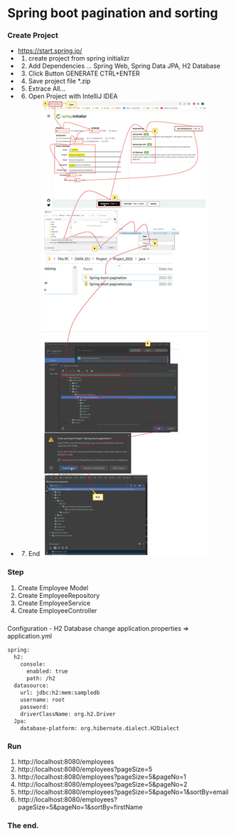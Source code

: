 # Spring boot pagination and sorting

### Create Project
- https://start.spring.io/
- 1. create project from spring initializr
- 2. Add Dependencies ... Spring Web, Spring Data JPA, H2 Database
- 3. Click Button GENERATE CTRL+ENTER
- 4. Save project file *.zip
- 5. Extrace All...
- 6. Open Project with IntelliJ IDEA
- 7. End
![alt text](https://github.com/nuchit2019/Spring-boot-pagination/blob/main/images/CreateProject.jpg?raw=true)

### Step
1. Create Employee Model
2. Create EmployeeRepository
3. Create EmployeeService
4. Create EmployeeController

### 
Configuration -  H2 Database
change application.properties => application.yml
```
spring:
  h2:
    console:
      enabled: true
      path: /h2
  datasource:
    url: jdbc:h2:mem:sampledb
    username: root
    password:
    driverClassName: org.h2.Driver
  Jpa:
    database-platform: org.hibernate.dialect.H2Dialect
```

### Run
1. http://localhost:8080/employees
2. http://localhost:8080/employees?pageSize=5
3. http://localhost:8080/employees?pageSize=5&pageNo=1
4. http://localhost:8080/employees?pageSize=5&pageNo=2
5. http://localhost:8080/employees?pageSize=5&pageNo=1&sortBy=email
6. http://localhost:8080/employees?pageSize=5&pageNo=1&sortBy=firstName

### The end.